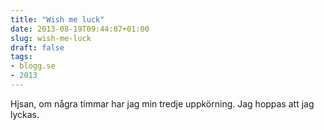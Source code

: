 ```yaml
---
title: "Wish me luck"
date: 2013-08-19T09:44:07+01:00
slug: wish-me-luck
draft: false
tags:
- blogg.se
- 2013
---
```

Hjsan, om några timmar har jag min tredje uppkörning. Jag hoppas att jag lyckas.